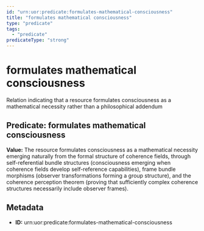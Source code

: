 ```yaml
---
id: "urn:uor:predicate:formulates-mathematical-consciousness"
title: "formulates mathematical consciousness"
type: "predicate"
tags:
  - "predicate"
predicateType: "strong"
---
```


# formulates mathematical consciousness

Relation indicating that a resource formulates consciousness as a mathematical necessity rather than a philosophical addendum

## Predicate: formulates mathematical consciousness

**Value:** The resource formulates consciousness as a mathematical necessity emerging naturally from the formal structure of coherence fields, through self-referential bundle structures (consciousness emerging when coherence fields develop self-reference capabilities), frame bundle morphisms (observer transformations forming a group structure), and the coherence perception theorem (proving that sufficiently complex coherence structures necessarily include observer frames).

## Metadata

- **ID:** urn:uor:predicate:formulates-mathematical-consciousness
